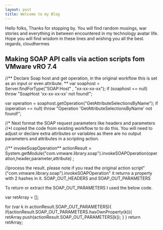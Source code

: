 ```yaml
---
layout: post
title: Welcome to my Blog
---
```


Hello folks,
Thanks for stopping by. You will find random musings, war stories and everything in between encountered in my technology avatar life.
Hope you will find wisdom in these lines and wishing you all the best.
regards,
cloudhermes



## Making SOAP API calls via action scripts fom VMware vRO 7.4

//** Declare Soap host and get operation, in the original workflow this is set as an input or even attribute. **
var soaphost = Server.findForType("SOAP:Host" , "xx-xx-xx-xx");
if (soaphost == null) throw "SoapHost 'xx-xx-xx-xx' not found!";

var operation = soaphost.getOperation("GetAttributeSelectionsByName");
if (operation == null) throw "Operation 'GetAttributeSelectionsByName' not found!";

//* Next format the SOAP request parameters like headers and parameters
//*I copied the code from existing workflow to to do this. You will need to adjust or declare extra attributes or variables as there are no output parameters and attributes in a scripting action. 

//** invokeSoapOperation**
actionResult = System.getModule("com.vmware.library.soap").invokeSOAPOperation(operation,header,parameter,attribute) ;

//process the result. please note if you read the original action script"("com.vmware.library.soap").invokeSOAPOperation" it returns a property with 2 hashes in it. SOAP_OUT_HEADERS and SOAP_OUT_PARAMETERS

To return or extract the SOAP_OUT_PARAMETERS I used the below code.

var retArray = [];

for (var k in actionResult.SOAP_OUT_PARAMETERS){
	if(actionResult.SOAP_OUT_PARAMETERS.hasOwnProperty(k)){
		retArray.push(actionResult.SOAP_OUT_PARAMETERS[k]);
		}
	} 
return retArray;

